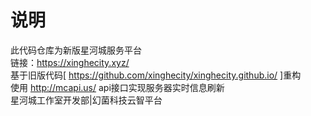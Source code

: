 # 说明
此代码仓库为新版星河城服务平台<br>
链接：https://xinghecity.xyz/ <br>
基于旧版代码[ https://github.com/xinghecity/xinghecity.github.io/ ]重构<br>
使用 http://mcapi.us/ api接口实现服务器实时信息刷新<br>
星河城工作室开发部|幻菌科技云智平台
